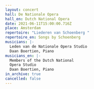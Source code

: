 ```yaml
---
layout: concert
hall: De Nationale Opera
hall_en: Dutch National Opera
date: 2021-06-11T15:00:00.716Z
place: Amsterdam
repertoire: "Liederen van Schoenberg "
repertoire_en: Songs by Schoenberg
musicians: |-
  Leden van de Nationale Opera Studio
  Daan Boertien, Piano
musicians_en: |-
  Members of the Dutch National 
  Opera Studio
  Daan Boertien, Piano
in_archive: true
cancelled: false
---
```

